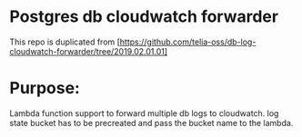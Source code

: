 # Postgres db cloudwatch forwarder

This repo is duplicated from [https://github.com/telia-oss/db-log-cloudwatch-forwarder/tree/2019.02.01.01]


# Purpose:
 
 Lambda function support to forward multiple db logs to cloudwatch.
 log state bucket has to be precreated and pass the bucket name to the lambda.
 